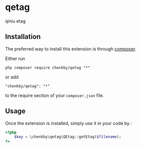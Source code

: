 qetag
=====
qiniu etag

Installation
------------

The preferred way to install this extension is through [composer](http://getcomposer.org/download/).

Either run

```
php composer require chenkby/qetag "*"
```

or add

```
"chenkby/qetag": "*"
```

to the require section of your `composer.json` file.


Usage
-----

Once the extension is installed, simply use it in your code by  :

```php
<?php
    $key = \chenkby\qetag\QEtag::getEtag($filename);
?>
```
